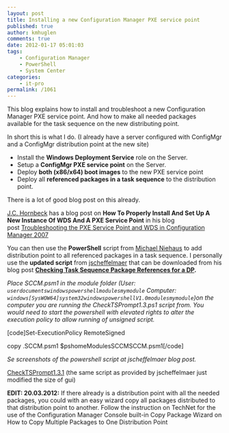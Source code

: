 ```yaml
---
layout: post
title: Installing a new Configuration Manager PXE service point
published: true
author: kmhuglen
comments: true
date: 2012-01-17 05:01:03
tags:
    - Configuration Manager
    - PowerShell
    - System Center
categories:
    - it-pro
permalink: /1061
---
```

This blog explains how to install and troubleshoot a new Configuration Manager PXE service point. And how to make all needed packages available for the task sequence on the new distributing point.

In short this is what I do. (I already have a server configured with ConfigMgr and a ConfigMgr distribution point at the new site)

  * Install the **Windows Deployment Service** role on the Server.
  * Setup a **ConfigMgr PXE service point** on the Server.
  * Deploy **both (x86/x64) boot images** to the new PXE service point
  * Deploy all **referenced packages in a task sequence** to the distribution point.

There is a lot of good blog post on this already.

[J.C. Hornbeck][1] has a blog post on **How To Properly Install And Set Up A New Instance Of WDS And A PXE Service Point** in his blog post [Troubleshooting the PXE Service Point and WDS in Configuration Manager 2007][2]

You can then use the **PowerShell** script from [Michael Niehaus][3] to add distribution point to all referenced packages in a task sequence. I personally use the **updated script** from [jscheffelmaer][4] that can be downloaded from his blog post **[Checking Task Sequence Package References for a DP][5].**

_Place SCCM.psm1 in the module folder (User: `userdocumentswindowspowershellmodulesmymodule` Computer: `windows[SysWOW64]system32windowspowershellV1.0modulesmymodule`)on the computer you are running the CheckTSPrompt1.3.ps1 script from. You would need to start the powershell with elevated rights to alter the execution policy to allow running of unsigned script._

[code]Set-ExecutionPolicy RemoteSigned
  
copy .SCCM.psm1 $pshomeModulesSCCMSCCM.psm1[/code]

_Se screenshots of the powershell script at jscheffelmaer blog post._

[CheckTSPrompt1.3.1][6] (the same script as provided by jscheffelmaer just modified the size of gui)

**EDIT: 20.03.2012:** If there already is a distribution point with all the needed packages, you could with an easy wizard copy all packages distributed to that distribution point to another. Follow the instruction on TechNet for the use of the Configuration Manager Console built-in Copy Package Wizard on How to Copy Multiple Packages to One Distribution Point

 [1]: http://blogs.technet.com/13909/ProfileUrlRedirect.ashx
 [2]: http://blogs.technet.com/b/configurationmgr/archive/2011/01/05/troubleshooting-the-pxe-service-point-and-wds-in-configuration-manager-2007.aspx
 [3]: http://social.technet.microsoft.com/profile/michael%20niehaus/
 [4]: http://myitforum.com/cs2/login.aspx?ReturnUrl=%2fcs2%2fmembers%2fjscheffelmaer.aspx
 [5]: http://myitforum.com/cs2/blogs/jscheffelmaer/archive/2010/04/27/update-checking-task-sequence-package-references-for-a-dp.aSpx
 [6]: http://itblog.cloudapp.net/wp-content/uploads/CheckTSPrompt1.3.1.zip